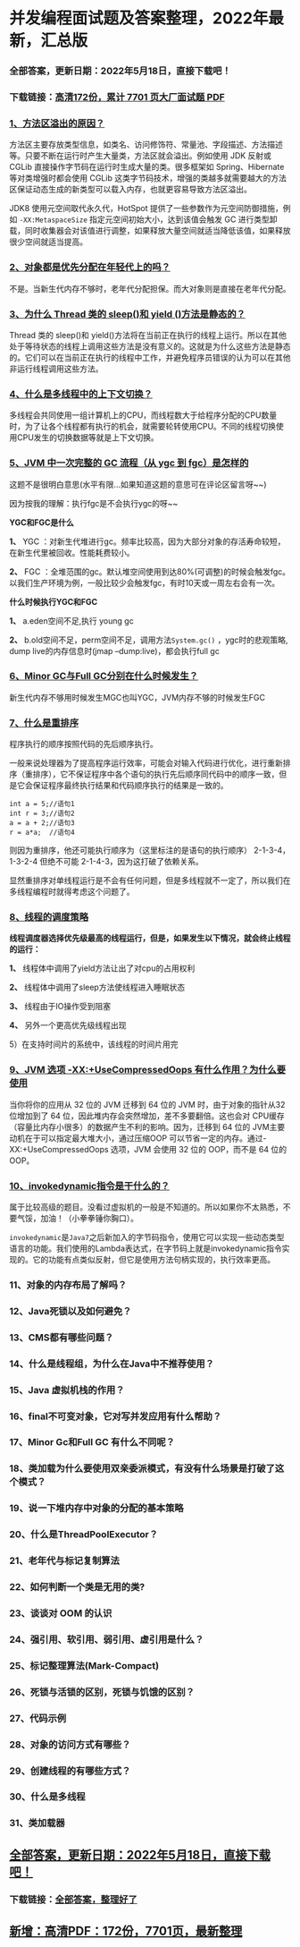 # 并发编程面试题及答案整理，2022年最新，汇总版


### 全部答案，更新日期：2022年5月18日，直接下载吧！

### 下载链接：[高清172份，累计 7701 页大厂面试题  PDF](https://gitee.com/souyunku/DevBooks/blob/master/docs/index.md)



### [1、方法区溢出的原因？](https://gitee.com/souyunku/DevBooks/blob/master/docs/并发编程/并发编程面试题及答案整理，2021年最新，汇总版.md#1方法区溢出的原因)  


方法区主要存放类型信息，如类名、访问修饰符、常量池、字段描述、方法描述等。只要不断在运行时产生大量类，方法区就会溢出。例如使用 JDK 反射或 CGLib 直接操作字节码在运行时生成大量的类。很多框架如 Spring、Hibernate 等对类增强时都会使用 CGLib 这类字节码技术，增强的类越多就需要越大的方法区保证动态生成的新类型可以载入内存，也就更容易导致方法区溢出。

JDK8 使用元空间取代永久代，HotSpot 提供了一些参数作为元空间防御措施，例如 `-XX:MetaspaceSize` 指定元空间初始大小，达到该值会触发 GC 进行类型卸载，同时收集器会对该值进行调整，如果释放大量空间就适当降低该值，如果释放很少空间就适当提高。


### [2、对象都是优先分配在年轻代上的吗？](https://gitee.com/souyunku/DevBooks/blob/master/docs/并发编程/并发编程面试题及答案整理，2021年最新，汇总版.md#2对象都是优先分配在年轻代上的吗)  


不是。当新生代内存不够时，老年代分配担保。而大对象则是直接在老年代分配。


### [3、为什么 Thread 类的 sleep()和 yield ()方法是静态的？](https://gitee.com/souyunku/DevBooks/blob/master/docs/并发编程/并发编程面试题及答案整理，2021年最新，汇总版.md#3为什么-thread-类的-sleep和-yield-方法是静态的)  


Thread 类的 sleep()和 yield()方法将在当前正在执行的线程上运行。所以在其他处于等待状态的线程上调用这些方法是没有意义的。这就是为什么这些方法是静态的。它们可以在当前正在执行的线程中工作，并避免程序员错误的认为可以在其他非运行线程调用这些方法。


### [4、什么是多线程中的上下文切换？](https://gitee.com/souyunku/DevBooks/blob/master/docs/并发编程/并发编程面试题及答案整理，2021年最新，汇总版.md#4什么是多线程中的上下文切换)  


多线程会共同使用一组计算机上的CPU，而线程数大于给程序分配的CPU数量时，为了让各个线程都有执行的机会，就需要轮转使用CPU。不同的线程切换使用CPU发生的切换数据等就是上下文切换。


### [5、JVM 中一次完整的 GC 流程（从 ygc 到 fgc）是怎样的](https://gitee.com/souyunku/DevBooks/blob/master/docs/并发编程/并发编程面试题及答案整理，2021年最新，汇总版.md#5jvm-中一次完整的-gc-流程从-ygc-到-fgc是怎样的)  


这题不是很明白意思(水平有限...如果知道这题的意思可在评论区留言呀~~)

因为按我的理解：执行fgc是不会执行ygc的呀~~

**YGC和FGC是什么**

**1、** YGC ：对新生代堆进行gc。频率比较高，因为大部分对象的存活寿命较短，在新生代里被回收。性能耗费较小。

**2、** FGC ：全堆范围的gc。默认堆空间使用到达80%(可调整)的时候会触发fgc。以我们生产环境为例，一般比较少会触发fgc，有时10天或一周左右会有一次。

**什么时候执行YGC和FGC**

**1、** a.eden空间不足,执行 young gc

**2、** b.old空间不足，perm空间不足，调用方法`System.gc()` ，ygc时的悲观策略, dump live的内存信息时(jmap –dump:live)，都会执行full gc


### [6、Minor GC与Full GC分别在什么时候发生？](https://gitee.com/souyunku/DevBooks/blob/master/docs/并发编程/并发编程面试题及答案整理，2021年最新，汇总版.md#6minor-gc与full-gc分别在什么时候发生)  


新生代内存不够用时候发生MGC也叫YGC，JVM内存不够的时候发生FGC


### [7、什么是重排序](https://gitee.com/souyunku/DevBooks/blob/master/docs/并发编程/并发编程面试题及答案整理，2021年最新，汇总版.md#7什么是重排序)  


程序执行的顺序按照代码的先后顺序执行。

一般来说处理器为了提高程序运行效率，可能会对输入代码进行优化，进行重新排序（重排序），它不保证程序中各个语句的执行先后顺序同代码中的顺序一致，但是它会保证程序最终执行结果和代码顺序执行的结果是一致的。

```
int a = 5;//语句1
int r = 3;//语句2
a = a + 2;//语句3
r = a*a;  //语句4
```

则因为重排序，他还可能执行顺序为（这里标注的是语句的执行顺序） 2-1-3-4，1-3-2-4 但绝不可能 2-1-4-3，因为这打破了依赖关系。

显然重排序对单线程运行是不会有任何问题，但是多线程就不一定了，所以我们在多线程编程时就得考虑这个问题了。


### [8、线程的调度策略](https://gitee.com/souyunku/DevBooks/blob/master/docs/并发编程/并发编程面试题及答案整理，2021年最新，汇总版.md#8线程的调度策略)  


**线程调度器选择优先级最高的线程运行，但是，如果发生以下情况，就会终止线程的运行：**

**1、** 线程体中调用了yield方法让出了对cpu的占用权利

**2、** 线程体中调用了sleep方法使线程进入睡眠状态

**3、** 线程由于IO操作受到阻塞

**4、** 另外一个更高优先级线程出现

5）在支持时间片的系统中，该线程的时间片用完


### [9、JVM 选项 -XX:+UseCompressedOops 有什么作用？为什么要使用](https://gitee.com/souyunku/DevBooks/blob/master/docs/并发编程/并发编程面试题及答案整理，2021年最新，汇总版.md#9jvm-选项--xx:+usecompressedoops-有什么作用为什么要使用)  


当你将你的应用从 32 位的 JVM 迁移到 64 位的 JVM 时，由于对象的指针从32 位增加到了 64 位，因此堆内存会突然增加，差不多要翻倍。这也会对 CPU缓存（容量比内存小很多）的数据产生不利的影响。因为，迁移到 64 位的 JVM主要动机在于可以指定最大堆大小，通过压缩OOP 可以节省一定的内存。通过-XX:+UseCompressedOops 选项，JVM 会使用 32 位的 OOP，而不是 64 位的 OOP。


### [10、invokedynamic指令是干什么的？](https://gitee.com/souyunku/DevBooks/blob/master/docs/并发编程/并发编程面试题及答案整理，2021年最新，汇总版.md#10invokedynamic指令是干什么的)  


属于比较高级的题目。没看过虚拟机的一般是不知道的。所以如果你不太熟悉，不要气馁，加油！（小拳拳锤你胸口）。

`invokedynamic`是`Java7`之后新加入的字节码指令，使用它可以实现一些动态类型语言的功能。我们使用的Lambda表达式，在字节码上就是invokedynamic指令实现的。它的功能有点类似反射，但它是使用方法句柄实现的，执行效率更高。


### 11、对象的内存布局了解吗？
### 12、Java死锁以及如何避免？
### 13、CMS都有哪些问题？
### 14、什么是线程组，为什么在Java中不推荐使用？
### 15、Java 虚拟机栈的作用？
### 16、final不可变对象，它对写并发应用有什么帮助？
### 17、Minor Gc和Full GC 有什么不同呢？
### 18、类加载为什么要使用双亲委派模式，有没有什么场景是打破了这个模式？
### 19、说一下堆内存中对象的分配的基本策略
### 20、什么是ThreadPoolExecutor？
### 21、老年代与标记复制算法
### 22、如何判断一个类是无用的类?
### 23、谈谈对 OOM 的认识
### 24、强引用、软引用、弱引用、虚引用是什么？
### 25、标记整理算法(Mark-Compact)
### 26、死锁与活锁的区别，死锁与饥饿的区别？
### 27、代码示例
### 28、对象的访问方式有哪些？
### 29、创建线程的有哪些方式？
### 30、什么是多线程
### 31、类加载器





## [全部答案，更新日期：2022年5月18日，直接下载吧！](https://gitee.com/souyunku/DevBooks/blob/master/docs/daan.md)

### 下载链接：[全部答案，整理好了](https://gitee.com/souyunku/DevBooks/blob/master/docs/daan.md)




## [新增：高清PDF：172份，7701页，最新整理](https://gitee.com/souyunku/DevBooks/blob/master/docs/daan.md)




